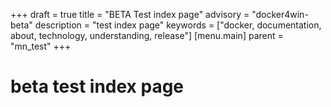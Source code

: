+++
draft = true
title = "BETA Test index page"
advisory = "docker4win-beta"
description = "test index page"
keywords = ["docker, documentation, about, technology, understanding,  release"]
[menu.main]
parent = "mn_test"
+++

# beta test index page

